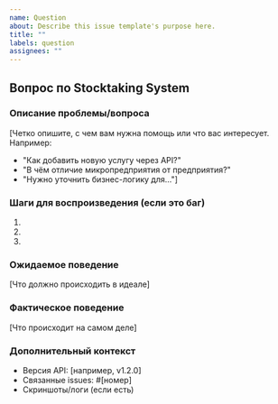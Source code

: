 ```yaml
---
name: Question
about: Describe this issue template's purpose here.
title: ""
labels: question
assignees: ""
---
```


## Вопрос по Stocktaking System

### Описание проблемы/вопроса

[Четко опишите, с чем вам нужна помощь или что вас интересует. Например:

- "Как добавить новую услугу через API?"
- "В чём отличие микропредприятия от предприятия?"
- "Нужно уточнить бизнес-логику для..."]

### Шаги для воспроизведения (если это баг)

1.
2.
3.

### Ожидаемое поведение

[Что должно происходить в идеале]

### Фактическое поведение

[Что происходит на самом деле]

### Дополнительный контекст

- Версия API: [например, v1.2.0]
- Связанные issues: #[номер]
- Скриншоты/логи (если есть)
